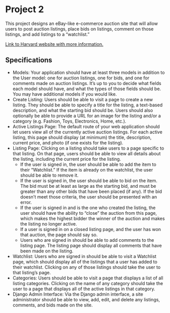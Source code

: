 # Project 2
This project designs an eBay-like e-commerce auction site that will allow users to post auction listings, place bids on
listings, comment on those listings, and add listings to a “watchlist.”

[Link to Harvard website with more information.](https://cs50.harvard.edu/web/2020/projects/2/commerce/)

## Specifications
- Models: Your application should have at least three models in addition to the User model: one for auction listings,
one for bids, and one for comments made on auction listings. It’s up to you to decide what fields each model should
have, and what the types of those fields should be. You may have additional models if you would like.
- Create Listing: Users should be able to visit a page to create a new listing. They should be able to specify a title
for the listing, a text-based description, and what the starting bid should be. Users should also optionally be able to
provide a URL for an image for the listing and/or a category (e.g. Fashion, Toys, Electronics, Home, etc.).
- Active Listings Page: The default route of your web application should let users view all of the currently active
auction listings. For each active listing, this page should display (at minimum) the title, description, current price,
and photo (if one exists for the listing).
- Listing Page: Clicking on a listing should take users to a page specific to that listing. On that page, users should
be able to view all details about the listing, including the current price for the listing.
  - If the user is signed in, the user should be able to add the item to their “Watchlist.” If the item is already on
  the watchlist, the user should be able to remove it.
  - If the user is signed in, the user should be able to bid on the item. The bid must be at least as large as the
  starting bid, and must be greater than any other bids that have been placed (if any). If the bid doesn’t meet those
  criteria, the user should be presented with an error.
  - If the user is signed in and is the one who created the listing, the user should have the ability to “close” the
  auction from this page, which makes the highest bidder the winner of the auction and makes the listing no longer active.
  - If a user is signed in on a closed listing page, and the user has won that auction, the page should say so.
  - Users who are signed in should be able to add comments to the listing page. The listing page should display all
  comments that have been made on the listing.
- Watchlist: Users who are signed in should be able to visit a Watchlist page, which should display all of the listings
that a user has added to their watchlist. Clicking on any of those listings should take the user to that listing’s page.
- Categories: Users should be able to visit a page that displays a list of all listing categories. Clicking on the name
of any category should take the user to a page that displays all of the active listings in that category.
- Django Admin Interface: Via the Django admin interface, a site administrator should be able to view, add, edit, and
delete any listings, comments, and bids made on the site.